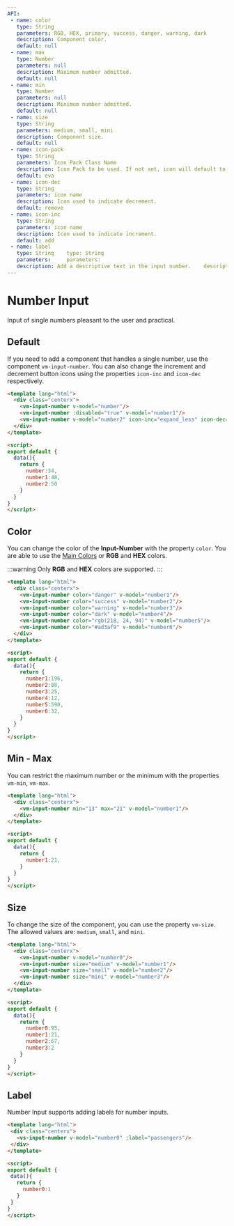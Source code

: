 ```yaml
---
API:
 - name: color
   type: String
   parameters: RGB, HEX, primary, success, danger, warning, dark
   description: Component color.
   default: null
 - name: max
   type: Number
   parameters: null
   description: Maximum number admitted.
   default: null
 - name: min
   type: Number
   parameters: null
   description: Minimum number admitted.
   default: null
 - name: size
   type: String
   parameters: medium, small, mini
   description: Component size.
   default: null
 - name: icon-pack
   type: String
   parameters: Icon Pack Class Name
   description: Icon Pack to be used. If not set, icon will default to Eva Icons. ex. FA4 uses fa or fas, FA5 uses fas, far, or fal.
   default: eva
 - name: icon-dec
   type: String
   parameters: icon name
   description: Icon used to indicate decrement.
   default: remove
 - name: icon-inc
   type: String
   parameters: icon name
   description: Icon used to indicate increment.
   default: add
 - name: label
   type: String	   type: String
   parameters:	   parameters:
   description: Add a descriptive text in the input number.	   description: Add a descriptive text in the input number.
---
```



# Number Input

<box header>

  Input of single numbers pleasant to the user and practical.

</box>

<box>

## Default

If you need to add a component that handles a single number, use the component `vm-input-number`. You can also change the increment and decrement button icons using the properties `icon-inc` and `icon-dec` respectively.

<vuecode md>
<div slot="demo">
  <Demos-Inputnumber-Default />
</div>
<div slot="code">

```html
<template lang="html">
  <div class="centerx">
    <vm-input-number v-model="number"/>
    <vm-input-number :disabled="true" v-model="number1"/>
    <vm-input-number v-model="number2" icon-inc="expand_less" icon-dec="expand_more"/>
  </div>
</template>

<script>
export default {
  data(){
    return {
      number:34,
      number1:48,
      number2:50
    }
  }
}
</script>
```

</div>
</vuecode>

</box>

<box>

## Color

You can change the color of the **Input-Number** with the property `color`. You are able to use the [Main Colors](/theme/) or **RGB** and **HEX** colors.

:::warning
  Only **RGB** and **HEX** colors are supported.
:::

<vuecode md>
<div slot="demo">
  <Demos-Inputnumber-Color />
</div>
<div slot="code">

```html
<template lang="html">
  <div class="centerx">
    <vm-input-number color="danger" v-model="number1"/>
    <vm-input-number color="success" v-model="number2"/>
    <vm-input-number color="warning" v-model="number3"/>
    <vm-input-number color="dark" v-model="number4"/>
    <vm-input-number color="rgb(218, 24, 94)" v-model="number5"/>
    <vm-input-number color="#ad3af9" v-model="number6"/>
  </div>
</template>

<script>
export default {
  data(){
    return {
      number1:196,
      number2:88,
      number3:25,
      number4:12,
      number5:590,
      number6:32,
    }
  }
}
</script>
```

</div>
</vuecode>
</box>

<box>

## Min - Max

You can restrict the maximum number or the minimum with the properties `vm-min`, `vm-max`.

<vuecode md>
<div slot="demo">
  <Demos-Inputnumber-Minmax />
</div>
<div slot="code">

```html
<template lang="html">
  <div class="centerx">
    <vm-input-number min="13" max="21" v-model="number1"/>
  </div>
</template>

<script>
export default {
  data(){
    return {
      number1:21,
    }
  }
}
</script>
```

</div>
</vuecode>
</box>

<box>

## Size

To change the size of the component, you can use the property `vm-size`. The allowed values are: `medium`, `small`, and `mini`.

<vuecode md>
<div slot="demo">
  <Demos-Inputnumber-Size />
</div>
<div slot="code">

```html
<template lang="html">
  <div class="centerx">
    <vm-input-number v-model="number0"/>
    <vm-input-number size="medium" v-model="number1"/>
    <vm-input-number size="small" v-model="number2"/>
    <vm-input-number size="mini" v-model="number3"/>
  </div>
</template>

<script>
export default {
  data(){
    return {
      number0:95,
      number1:21,
      number2:67,
      number3:2
    }
  }
}
</script>
```

</div>
</vuecode>
</box>


 <box>

 ## Label

 Number Input supports adding labels for number inputs.

 <vuecode md>
<div slot="demo">
  <Demos-Inputnumber-Label />
</div>
<div slot="code">

 ```html
<template lang="html">
  <div class="centerx">
    <vs-input-number v-model="number0" :label="passengers"/>
  </div>
</template>

 <script>
export default {
  data(){
    return {
      number0:1
    }
  }
}
</script>
```

 </div>
</vuecode>
</box>
